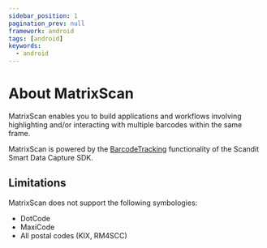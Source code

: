 ```yaml
---
sidebar_position: 1
pagination_prev: null
framework: android
tags: [android]
keywords:
  - android
---
```


# About MatrixScan

MatrixScan enables you to build applications and workflows involving highlighting and/or interacting with multiple barcodes within the same frame.

MatrixScan is powered by the [BarcodeTracking](https://docs.scandit.com/data-capture-sdk/android/barcode-capture/api/barcode-tracking.html#class-scandit.datacapture.barcode.tracking.BarcodeTracking) functionality of the Scandit Smart Data Capture SDK.

## Limitations

MatrixScan does not support the following symbologies:

* DotCode
* MaxiCode
* All postal codes (KIX, RM4SCC)
